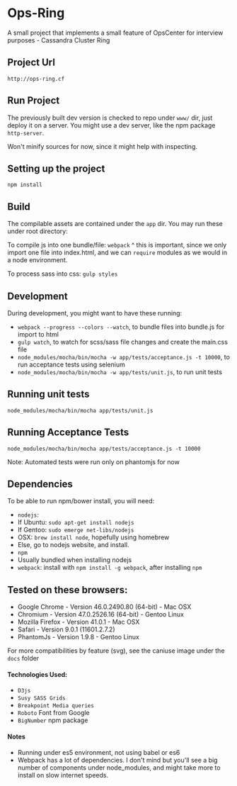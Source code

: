 
# Ops-Ring

A small project that implements a small feature of OpsCenter for interview purposes - Cassandra Cluster Ring

## Project Url

`http://ops-ring.cf`

## Run Project

The previously built dev version is checked to repo under `www/` dir, just deploy it on a server.
You might use a dev server, like the npm package `http-server`.

Won't minify sources for now, since it might help with inspecting.

## Setting up the project
`npm install`

## Build

The compilable assets are contained under the `app` dir. You may run these under root directory:

To compile js into one bundle/file:
`webpack`
^ this is important, since we only import one file into index.html, and we can `require` modules as we would in a node environment.

To process sass into css:
`gulp styles`

## Development

During development, you might want to have these running:
- `webpack --progress --colors --watch`, to bundle files into bundle.js for import to html
- `gulp watch`, to watch for scss/sass file changes and create the main.css file
- `node_modules/mocha/bin/mocha -w app/tests/acceptance.js -t 10000`, to run acceptance tests using selenium
- `node_modules/mocha/bin/mocha -w app/tests/unit.js`, to run unit tests

## Running unit tests
`node_modules/mocha/bin/mocha app/tests/unit.js`

## Running Acceptance Tests
`node_modules/mocha/bin/mocha app/tests/acceptance.js -t 10000`

Note: Automated tests were run only on phantomjs for now

## Dependencies

To be able to run npm/bower install, you will need:

- `nodejs`:
 - If Ubuntu: `sudo apt-get install nodejs`
 - If Gentoo: `sudo emerge net-libs/nodejs`
 - OSX: `brew install node`, hopefully using homebrew
 - Else, go to nodejs website, and install.
- `npm`
 - Usually bundled when installing nodejs
- `webpack`: install with `npm install -g webpack`, after installing `npm`

## Tested on these browsers:

- Google Chrome - Version 46.0.2490.80 (64-bit) - Mac OSX
- Chromium - Version 47.0.2526.16 (64-bit) - Gentoo Linux
- Mozilla Firefox - Version 41.0.1 - Mac OSX
- Safari - Version 9.0.1 (11601.2.7.2)
- PhantomJs - Version 1.9.8 - Gentoo Linux

For more compatibilities by feature (svg), see the caniuse image under the `docs`
folder

#### Technologies Used:
- `D3js`
- `Susy SASS Grids`
- `Breakpoint Media queries`
- `Roboto` Font from Google
- `BigNumber` npm package

#### Notes

- Running under es5 environment, not using babel or es6
- Webpack has a lot of dependencies. I don't mind but you'll see a big number of components under node_modules, and might take more to install on slow internet speeds.

